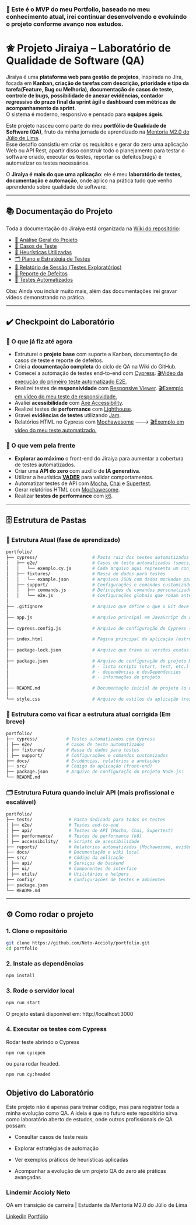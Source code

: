 ### 🧪 Este é o MVP do meu Portfolio, baseado no meu conhecimento atual, irei continuar desenvolvendo e evoluindo o projeto conforme avanço nos estudos.

# ✬ Projeto Jiraiya – Laboratório de Qualidade de Software (QA)

Jiraiya é uma **plataforma web para gestão de projetos**, inspirada no Jira, focada em **Kanban, criação de tarefas com descrição, prioridade e tipo da tarefa(Feature, Bug ou Melhoria), documentação de casos de teste, controle de bugs, possibilidade de anexar evidências, contador regressivo do prazo final da sprint ágil e dashboard com métricas de acompanhamento da sprint**.  
O sistema é moderno, responsivo e pensado para **equipes ágeis**.

Este projeto nasceu como parte do meu **portfólio de Qualidade de Software (QA)**, fruto da minha jornada de aprendizado na [Mentoria M2.0 do Júlio de Lima](https://juliodelima.com.br/).  
Esse desafio consistiu em criar os requisitos e gerar do zero uma aplicação Web ou API Rest, apartir disso construir todo o planejamento para testar o software criado, executar os testes, reportar os defeitos(bugs) e automatizar os testes necessários.   

O **Jiraiya é mais do que uma aplicação**: ele é meu **laboratório de testes, documentação e automação**, onde aplico na prática tudo que venho aprendendo sobre qualidade de software.

---

## 📚 Documentação do Projeto

Toda a documentação do Jiraiya está organizada na [Wiki do repositório](https://github.com/Neto-Accioly/portfolio/wiki):

- [📖 Análise Geral do Projeto](https://github.com/Neto-Accioly/portfolio/wiki/Jiraiya-–-Análise-Geral-do-Projeto)  
- [🧾 Casos de Teste](https://github.com/Neto-Accioly/portfolio/wiki/Casos-de-teste)  
- [🧠 Heurísticas Utilizadas](https://github.com/Neto-Accioly/portfolio/wiki/Heur%C3%ADsticas-Utilizadas)  
- [🗂 Plano e Estratégia de Testes](https://github.com/Neto-Accioly/portfolio/wiki/Plano-e-Estrat%C3%A9gia-de-Testes-–-Projeto-Jiraiya)  
- [📝 Relatório de Sessão (Testes Exploratórios)](https://github.com/Neto-Accioly/portfolio/wiki/Relat%C3%B3rio-de-Sess%C3%A3o-(Testes-Explorat%C3%B3rios))  
- [🐞 Reporte de Defeitos](https://github.com/Neto-Accioly/portfolio/wiki/Reporte-de-defeitos)  
- [🤖 Testes Automatizados](https://github.com/Neto-Accioly/portfolio/wiki/Testes-Automatizados)  

Obs: Ainda vou incluir muito mais, além das documentações irei gravar vídeos demonstrando na prática.

---

## ✔️ Checkpoint do Laboratório

### 🔹 O que já fiz até agora
- Estruturei o **projeto base** com suporte a Kanban, documentação de casos de teste e reporte de defeitos.  
- Criei a **documentação completa** do ciclo de QA na Wiki do GitHub.  
- Comecei a automação de testes end-to-end com [Cypress](https://www.cypress.io/). [🎬Vídeo da execução do primeiro teste automatizado E2E.](https://jam.dev/c/29ab5f22-d5d7-4bd9-8d4d-df01b1733f4b) 
- Realizei testes de **responsividade** com [Responsive Viewer](https://chrome.google.com/webstore/detail/responsive-viewer/inmopeiepgfljkpkidclfgbgbmfcennb). [🎬Exemplo em vídeo do meu teste de responsividade.](https://jam.dev/c/79753bdc-4935-4ad4-933b-23eb31c072aa) 
- Avaliei **acessibilidade** com [Axe Accessibility](https://www.deque.com/axe/). 
- Realizei testes de **performance** com [Lighthouse](https://developer.chrome.com/docs/lighthouse/).  
- Gravei **evidências de testes** utilizando [Jam](https://jam.dev/).  
- Relatórios HTML no Cypress com [Mochawesome](https://www.npmjs.com/package/mochawesome) ---> [🎬Exemplo em vídeo do meu teste automatizado.](https://jam.dev/c/978336e9-0a94-4cd1-aa97-f1ca1e512a40)  

### 🔹 O que vem pela frente
- **Explorar ao máximo** o front-end do Jiraiya para aumentar a cobertura de testes automatizados.  
- Criar uma **API do zero** com auxílio de **IA generativa**.  
- Utilizar a heurística **[VADER](https://github.com/cjhutto/vaderSentiment)** para validar comportamentos.  
- Automatizar testes de API com [Mocha](https://mochajs.org/), [Chai](https://www.chaijs.com/) e [Supertest](https://www.npmjs.com/package/supertest).  
- Gerar relatórios HTML com [Mochawesome](https://www.npmjs.com/package/mochawesome).  
- Realizar **testes de performance** com [k6](https://k6.io/).  

---

## 🗄️ Estrutura de Pastas

### 📁 Estrutura Atual (fase de aprendizado)
```bash
portfolio/
├── cypress/                     # Pasta raiz dos testes automatizados com Cypress
│   ├── e2e/                     # Casos de teste automatizados (specs)
│   │   └── exemplo.cy.js        # Cada arquivo aqui representa um conjunto de testes
│   ├── fixtures/                # Massa de dados para testes
│   │   └── example.json         # Arquivos JSON com dados mockados para simular entradas
│   ├── support/                 # Configurações e comandos customizados
│   │   ├── commands.js          # Definições de comandos personalizados do Cypress
│   │   └── e2e.js               # Configurações globais que rodam antes dos testes
│
├── .gitignore                   # Arquivo que define o que o Git deve ignorar (node_modules, relatórios, etc.)
│
├── app.js                       # Arquivo principal em JavaScript da aplicação (lógica do front-end)
│
├── cypress.config.js            # Arquivo de configuração do Cypress (timeout, diretórios, baseUrl, reporter, etc.)
│
├── index.html                   # Página principal da aplicação (estrutura base em HTML)
│
├── package-lock.json            # Arquivo que trava as versões exatas das dependências instaladas (gerado automaticamente)
│
├── package.json                 # Arquivo de configuração do projeto Node.js:
│                                # - lista scripts (start, test, etc.)
│                                # - dependências e devDependencies
│                                # - informações do projeto
│
├── README.md                    # Documentação inicial do projeto (o que é, como rodar, instruções)
│
└── style.css                    # Arquivo de estilos da aplicação (responsável pela parte visual)

```

### 📁 Estrutura como vai ficar a estrutura atual corrigida (Em breve)
```bash
portfolio/
├── cypress/           # Testes automatizados com Cypress
│ ├── e2e/             # Casos de teste automatizados
│ ├── fixtures/        # Massa de dados para testes
│ ├── support/         # Configurações e comandos customizados
├── docs/              # Evidências, relatórios e anotações
├── src/               # Código da aplicação (front-end)
├── package.json       # Arquivo de configuração do projeto Node.js:
└── README.md
```


### 🗂️ Estrutura Futura quando incluir API (mais profissional e escalável)
```bash
portfolio/
├── tests/              # Pasta dedicada para todos os testes
│ ├── e2e/              # Testes end-to-end
│ ├── api/              # Testes de API (Mocha, Chai, Supertest)
│ ├── performance/      # Testes de performance (k6)
│ ├── accessibility/    # Scripts de acessibilidade
├── reports/            # Relatórios automatizados (Mochawesome, evidências)
├── docs/               # Documentação e wiki local
├── src/                # Código da aplicação
│ ├── api/              # Serviços de backend
│ ├── ui/               # Componentes de interface
│ ├── utils/            # Utilitários e helpers
├── config/             # Configurações de testes e ambientes
├── package.json
└── README.md
```

---

## ⚙️ Como rodar o projeto

### 1. Clone o repositório
```bash
git clone https://github.com/Neto-Accioly/portfolio.git
cd portfolio
````

### 2. Instale as dependências
```bash
npm install
```

### 3. Rode o servidor local
```bash
npm run start
```
O projeto estará disponível em: http://localhost:3000

### 4. Executar os testes com Cypress

Rodar teste abrindo o Cypress
```bash
npm run cy:open
```
ou para rodar headed.
```bash
npm run cy:headed
```

## Objetivo do Laboratório

Este projeto não é apenas para treinar código, mas para registrar toda a minha evolução como QA.
A ideia é que no futuro este repositório sirva como laboratório aberto de estudos, onde outros profissionais de QA possam:

- Consultar casos de teste reais

- Explorar estratégias de automação

- Ver exemplos práticos de heurísticas aplicadas

- Acompanhar a evolução de um projeto QA do zero até práticas avançadas

### Lindemir Accioly Neto
QA em transição de carreira | Estudante da Mentoria M2.0 do Júlio de Lima

[LinkedIn](https://www.linkedin.com/in/lindemir-accioly-neto-/)
[Portfólio](https://github.com/Neto-Accioly/portfolio)

